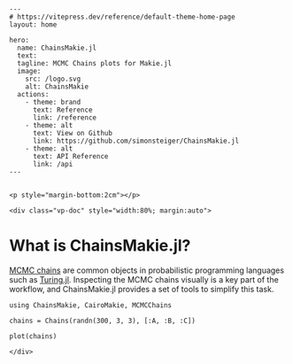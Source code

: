 ````@raw html
---
# https://vitepress.dev/reference/default-theme-home-page
layout: home

hero:
  name: ChainsMakie.jl
  text: 
  tagline: MCMC Chains plots for Makie.jl
  image:
    src: /logo.svg
    alt: ChainsMakie
  actions:
    - theme: brand
      text: Reference
      link: /reference
    - theme: alt
      text: View on Github
      link: https://github.com/simonsteiger/ChainsMakie.jl
    - theme: alt
      text: API Reference
      link: /api
---


<p style="margin-bottom:2cm"></p>

<div class="vp-doc" style="width:80%; margin:auto">
````

# What is ChainsMakie.jl?

[MCMC chains](https://turinglang.org/MCMCChains.jl/stable/) are common objects in probabilistic programming languages such as [Turing.jl](https://turinglang.org/).
Inspecting the MCMC chains visually is a key part of the workflow, and ChainsMakie.jl provides a set of tools to simplify this task.

```@example
using ChainsMakie, CairoMakie, MCMCChains

chains = Chains(randn(300, 3, 3), [:A, :B, :C])

plot(chains)
```

````@raw html
</div>
````
